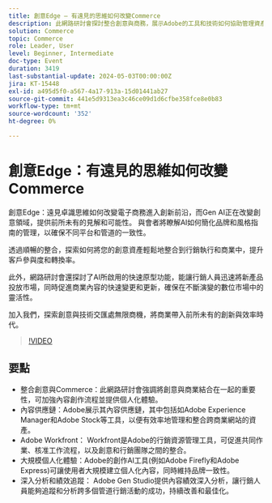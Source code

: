 ```yaml
---
title: 創意Edge — 有遠見的思維如何改變Commerce
description: 此網路研討會探討整合創意與商務，展示Adobe的工具和技術如何協助管理資產、擴展內容創作並簡化內容供應鏈。 影片探討將創意與商業結合在一起的重要性，並涵蓋個人化體驗、管理資產等主題，以及使用Adobe Workfront、Adobe Experience Manager和Adobe Stock等工具簡化內容建立程式。
solution: Commerce
topic: Commerce
role: Leader, User
level: Beginner, Intermediate
doc-type: Event
duration: 3419
last-substantial-update: 2024-05-03T00:00:00Z
jira: KT-15448
exl-id: a495d5f0-a567-4a17-913a-15d01441ab27
source-git-commit: 441e5d9313ea3c46ce09d1d6cfbe358fce8e0b83
workflow-type: tm+mt
source-wordcount: '352'
ht-degree: 0%

---
```


# 創意Edge：有遠見的思維如何改變Commerce

創意Edge：遠見卓識思維如何改變電子商務進入創新前沿，而Gen AI正在改變創意領域，提供前所未有的見解和可能性。 與會者將瞭解AI如何簡化品牌和風格指南的管理，以確保不同平台和管道的一致性。

透過順暢的整合，探索如何將您的創意資產輕鬆地整合到行銷執行和商業中，提升客戶參與度和轉換率。

此外，網路研討會還探討了AI所啟用的快速原型功能，能讓行銷人員迅速將新產品投放市場，同時促進商業內容的快速變更和更新，確保在不斷演變的數位市場中的靈活性。

加入我們，探索創意與技術交匯處無限商機，將商業帶入前所未有的創新與效率時代。

>[!VIDEO](https://video.tv.adobe.com/v/3428818/?learn=on)

## 要點

* 整合創意與Commerce：此網路研討會強調將創意與商業結合在一起的重要性，可加強內容創作流程並提供個人化體驗。
* 內容供應鏈：Adobe展示其內容供應鏈，其中包括如Adobe Experience Manager和Adobe Stock等工具，以便有效率地管理和整合跨商業網站的資產。
* Adobe Workfront： Workfront是Adobe的行銷資源管理工具，可促進共同作業、核准工作流程，以及創意和行銷團隊之間的整合。
* 大規模個人化體驗：Adobe的創作AI工具(例如Adobe Firefly和Adobe Express)可讓使用者大規模建立個人化內容，同時維持品牌一致性。
* 深入分析和績效追蹤： Adobe Gen Studio提供內容績效深入分析，讓行銷人員能夠追蹤和分析跨多個管道行銷活動的成功，持續改善和最佳化。
